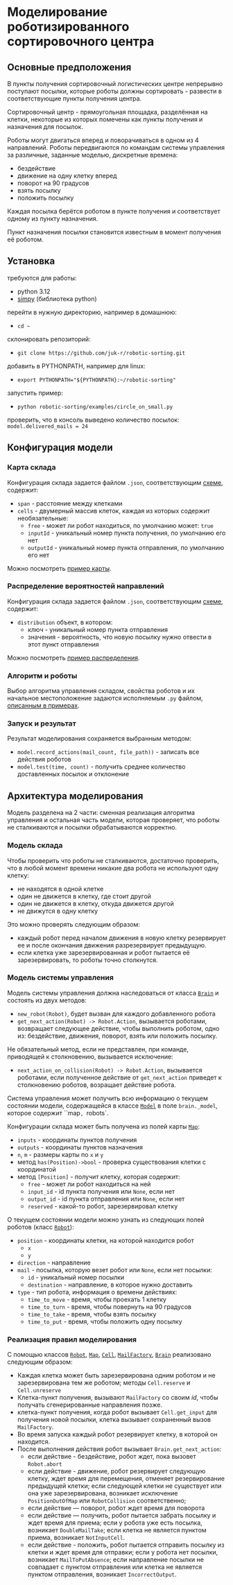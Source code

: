 # Моделирование роботизированного сортировочного центра

## Основные предположения

В пункты получения сортировочный логистических центре непрерывно поступают посылки, которые роботы должны сортировать - развести в соответствующие пункты получения центра.

Сортировочный центр - прямоугольная площадка, разделённая на клетки, некоторые из которых помечены как пункты получения и назначения для посылок.

Роботы могут двигаться вперед и поворачиваться в одном из 4 направлений. Роботы передвигаются по командам системы управления за различные, заданные моделью, дискретные времена:
- бездействие
- движение на одну клетку вперед
- поворот на 90 градусов
- взять посылку
- положить посылку

Каждая посылка берётся роботом в пункте получения и соответствует одному из пункту назначения.

Пункт назначения посылки становится известным в момент получения её роботом.

## Установка
требуются для работы:
- python 3.12
- [simpy](https://github.com/esemble/simpy) (библиотека python)

перейти в нужную директорию, например в домашнюю:
- `cd ~`

склонировать репозиторий:
- `git clone https://github.com/juk-r/robotic-sorting.git`

добавить в PYTHONPATH, например для linux:
- `export PYTHONPATH="${PYTHONPATH}:~/robotic-sorting"`

запустить пример:
- `python robotic-sorting/examples/circle_on_small.py`

проверить, что в консоль выведено количество посылок: `model.delivered_mails = 24`

## Конфигурация модели
### Карта склада
Конфигурация склада задается файлом `.json`, соответствующим [схеме](/data/schemas/map-v1-schema.json), содержит:
- `span` - расстояние между клетками
- `cells` - двумерный массив клеток, каждая из которых содержит необязательные:
    - `free` - может ли робот находиться, по умолчанию может: `true`
    - `inputId` - уникальный номер пункта получения, по умолчанию его нет
    - `outputId` - уникальный номер пункта отправления, по умолчанию его нет

Можно посмотреть [пример карты](/data/small_map.json).

### Распределение вероятностей направлений
Конфигурация склада задается файлом `.json`, соответствующим [схеме](/data/schemas/destination-distribution-schema.json), содержит:
- `distribution` объект, в котором:
    - ключ - уникальный номер пункта отправления
    - значения - вероятность, что новую посылку нужно отвести в этот пункт отправления

Можно посмотреть [пример распределения](/data/sample-distribution.json).

### Алгоритм и роботы
Выбор алгоритма управления складом, свойства роботов и их начальное местоположение задаются исполняемым `.py` файлом, [описанным в примерах](/docs/ru/guide.md).

### Запуск и результат
Результат моделирования сохраняется выбранным методом:
- `model.record_actions(mail_count, file_path))` - записать все действия роботов
- `model.test(time, count)` - получить среднее количество доставленных посылок и отклонение

## Архитектура моделирования

Модель разделена на 2 части: сменная реализация алгоритма управления и остальная часть модели, которая проверяет, что роботы не сталкиваются и посылки обрабатываются корректно.

### Модель склада

Чтобы проверить что роботы не сталкиваются, достаточно проверить, что в любой момент времени никакие два робота не используют одну клетку:
- не находятся в одной клетке
- один не движется в клетку, где стоит другой
- один не движется в клетку, откуда движется другой
- не движутся в одну клетку

Это можно проверять следующим образом:
- каждый робот перед началом движения в новую клетку резервирует ее и после окончания движения разрезервирует предыдущую.
- если клетка уже зарезервированная и робот пытается её зарезервировать, то роботы точно столкнутся.

### Модель системы управления

Модель системы управления должна наследоваться от класса [`Brain`](/brains/brain.py#L14) и состоять из двух методов:
- `new_robot(Robot)`, будет вызван для каждого добавленного робота
- `get_next_action(Robot) -> Robot.Action`, вызывается роботами, возвращает следующее действие, чтобы выполнить роботом, одно из: бездействие, движения, поворот, взять или положить посылку.

Не обязательный метод, если не представлен, при команде, приводящей к столкновению, вызывается исключение:
- `next_action_on_collision(Robot) -> Robot.Action`, вызывается роботами, если полученное действие от `get_next_action` приведет к столкновению роботов, возращает действие робота.

Система управления может получить всю информацию о текущем состоянии модели, содержащейся в классе [`Model`](/modelling.py) в поле `brain._model`, которое содержит ``map`, `robots`.

Конфигурации склада может быть получена из полей карты [`Map`](/structures.py#L66):
- `inputs` - координаты пунктов получения
- `outputs` - координаты пунктов назначения
- `n`, `m` - размеры карты по `x` и `y`
- метод `has(Position)->bool` - проверка существования клетки с координатой
- метод  `[Position]` - получит клетку, которая содержит:
    - `free` - может ли робот находиться на ней
    - `input_id` - id пункта получения или `None`, если нет
    - `output_id` - id пункта отправления или `None`, если нет
    - `reserved` - какой-то робот, зарезервировал клетку

О текущем состоянии модели можно узнать из следующих полей роботов (класс [`Robot`](/robot.py#L19)):
- `position` - координаты клетки, на которой находится робот
    - `x`
    - `y`
- `direction` - направление
- `mail` - посылка, которую везет робот или `None`, если нет посылки:
    - `id` - уникальный номер посылки
    - `destination` - направление, в которое нужно доставить
- `type` - тип робота, информация о времени действиях:
    - `time_to_move` - время, чтобы проехать 1 клетку
    - `time_to_turn` - время, чтобы повернуть на 90 градусов
    - `time_to_take` - время, чтобы взять посылку
    - `time_to_put` - время, чтобы положить одну посылку

### Реализация правил моделирования

С помощью классов [`Robot`](robot.py#L19), [`Map`](structures.py#L66), [`Cell`](cell.py#L20), [`MailFactory`](mail_factories/mail_factory.py), [`Brain`](brains/brain.py#L14) реализовано следующим образом:
- Каждая клетка может быть зарезервирована одним роботом и не зарезервирована тем же роботом; методы `Cell.reserve` и `Cell.unreserve`
- Клетка-пункт получения, вызывают `MailFactory` со своим *id*, чтобы получать сгенерированные направления позже.
- клетка-пункт получения, когда робот вызывает `Cell.get_input` для получения новой посылки, клетка вызывает сохраненный вызов `MailFactory`.
- Во время запуска каждый робот резервирует клетку, в которой он находится.
- После выполнения действия робот вызывает `Brain.get_next_action`:
    - если действие - бездействие, робот ждет, пока вызовет `Robot.abort`
    - если действие - движение, робот резервирует следующую клетку, ждет время для перемещения, отменяет резервирование предыдущей клетки; если следующей клетки не существует или она уже зарезервирована, возникает исключение `PositionOutOfMap` или `RobotCollision` соответственно;
    - если действие — поворот, робот ждет время для поворота
    - если действие — получить, робот пытается забрать посылку и ждет время для приема; если у робота уже есть посылка, возникает `DoubleMailTake`; если клетка не является пунктом приема, возникает `NotInputCell`.
    - если действие - положить, робот пытается отправить посылку из клетки и ждет время для отправки; если у робота нет посылки, возникает `MailToPutAbsence`; если направление посылки не совпадает с пунктом отправления или клетка не является пунктом отправления, возникает `IncorrectOutput`.
